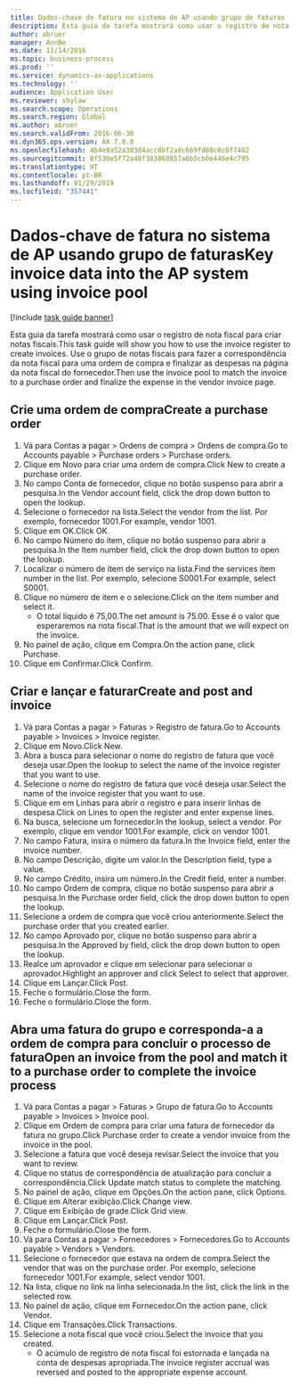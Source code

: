 ```yaml
---
title: Dados-chave de fatura no sistema de AP usando grupo de faturas
description: Esta guia da tarefa mostrará como usar o registro de nota fiscal para criar notas fiscais.
author: abruer
manager: AnnBe
ms.date: 11/14/2016
ms.topic: business-process
ms.prod: ''
ms.service: dynamics-ax-applications
ms.technology: ''
audience: Application User
ms.reviewer: shylaw
ms.search.scope: Operations
ms.search.region: Global
ms.author: abruer
ms.search.validFrom: 2016-06-30
ms.dyn365.ops.version: AX 7.0.0
ms.openlocfilehash: 4b4e9a52a383d4acc0bf2adc669fd88c0c0f7402
ms.sourcegitcommit: 0f530e5f72a40f383868957a6b5cb0e446e4c795
ms.translationtype: HT
ms.contentlocale: pt-BR
ms.lasthandoff: 01/29/2019
ms.locfileid: "357441"
---
```

# <a name="key-invoice-data-into-the-ap-system-using-invoice-pool"></a><span data-ttu-id="80947-103">Dados-chave de fatura no sistema de AP usando grupo de faturas</span><span class="sxs-lookup"><span data-stu-id="80947-103">Key invoice data into the AP system using invoice pool</span></span>

[!include [task guide banner](../../includes/task-guide-banner.md)]

<span data-ttu-id="80947-104">Esta guia da tarefa mostrará como usar o registro de nota fiscal para criar notas fiscais.</span><span class="sxs-lookup"><span data-stu-id="80947-104">This task guide will show you how to use the invoice register to create invoices.</span></span>  <span data-ttu-id="80947-105">Use o grupo de notas fiscais para fazer a correspondência da nota fiscal para uma ordem de compra e finalizar as despesas na página da nota fiscal do fornecedor.</span><span class="sxs-lookup"><span data-stu-id="80947-105">Then use the invoice pool to match the invoice to a purchase order and finalize the expense in the vendor invoice page.</span></span>


## <a name="create-a-purchase-order"></a><span data-ttu-id="80947-106">Crie uma ordem de compra</span><span class="sxs-lookup"><span data-stu-id="80947-106">Create a purchase order</span></span>
1. <span data-ttu-id="80947-107">Vá para Contas a pagar > Ordens de compra > Ordens de compra.</span><span class="sxs-lookup"><span data-stu-id="80947-107">Go to Accounts payable > Purchase orders > Purchase orders.</span></span>
2. <span data-ttu-id="80947-108">Clique em Novo para criar uma ordem de compra.</span><span class="sxs-lookup"><span data-stu-id="80947-108">Click New to create a purchase order.</span></span>
3. <span data-ttu-id="80947-109">No campo Conta de fornecedor, clique no botão suspenso para abrir a pesquisa.</span><span class="sxs-lookup"><span data-stu-id="80947-109">In the Vendor account field, click the drop down button to open the lookup.</span></span>
4. <span data-ttu-id="80947-110">Selecione o fornecedor na lista.</span><span class="sxs-lookup"><span data-stu-id="80947-110">Select the vendor from the list.</span></span> <span data-ttu-id="80947-111">Por exemplo, fornecedor 1001.</span><span class="sxs-lookup"><span data-stu-id="80947-111">For example, vendor 1001.</span></span>
5. <span data-ttu-id="80947-112">Clique em OK.</span><span class="sxs-lookup"><span data-stu-id="80947-112">Click OK.</span></span>
6. <span data-ttu-id="80947-113">No campo Número do item, clique no botão suspenso para abrir a pesquisa.</span><span class="sxs-lookup"><span data-stu-id="80947-113">In the Item number field, click the drop down button to open the lookup.</span></span>
7. <span data-ttu-id="80947-114">Localizar o número de item de serviço na lista.</span><span class="sxs-lookup"><span data-stu-id="80947-114">Find the services item number in the list.</span></span> <span data-ttu-id="80947-115">Por exemplo, selecione S0001.</span><span class="sxs-lookup"><span data-stu-id="80947-115">For example, select S0001.</span></span>
8. <span data-ttu-id="80947-116">Clique no número de item e o selecione.</span><span class="sxs-lookup"><span data-stu-id="80947-116">Click on the item number and select it.</span></span>
    * <span data-ttu-id="80947-117">O total líquido é 75,00.</span><span class="sxs-lookup"><span data-stu-id="80947-117">The net amount is 75.00.</span></span>  <span data-ttu-id="80947-118">Esse é o valor que esperaremos na nota fiscal.</span><span class="sxs-lookup"><span data-stu-id="80947-118">That is the amount that we will expect on the invoice.</span></span>  
9. <span data-ttu-id="80947-119">No painel de ação, clique em Compra.</span><span class="sxs-lookup"><span data-stu-id="80947-119">On the action pane, click Purchase.</span></span>
10. <span data-ttu-id="80947-120">Clique em Confirmar.</span><span class="sxs-lookup"><span data-stu-id="80947-120">Click Confirm.</span></span>

## <a name="create-and-post-and-invoice"></a><span data-ttu-id="80947-121">Criar e lançar e faturar</span><span class="sxs-lookup"><span data-stu-id="80947-121">Create and post and invoice</span></span>
1. <span data-ttu-id="80947-122">Vá para Contas a pagar > Faturas > Registro de fatura.</span><span class="sxs-lookup"><span data-stu-id="80947-122">Go to Accounts payable > Invoices > Invoice register.</span></span>
2. <span data-ttu-id="80947-123">Clique em Novo.</span><span class="sxs-lookup"><span data-stu-id="80947-123">Click New.</span></span>
3. <span data-ttu-id="80947-124">Abra a busca para selecionar o nome do registro de fatura que você deseja usar.</span><span class="sxs-lookup"><span data-stu-id="80947-124">Open the lookup to select the name of the invoice register that you want to use.</span></span>
4. <span data-ttu-id="80947-125">Selecione o nome do registro de fatura que você deseja usar.</span><span class="sxs-lookup"><span data-stu-id="80947-125">Select the name of the invoice register that you want to use.</span></span>
5. <span data-ttu-id="80947-126">Clique em em Linhas para abrir o registro e para inserir linhas de despesa.</span><span class="sxs-lookup"><span data-stu-id="80947-126">Click on Lines to open the register and enter expense lines.</span></span>
6. <span data-ttu-id="80947-127">Na busca, selecione um fornecedor.</span><span class="sxs-lookup"><span data-stu-id="80947-127">In the lookup, select a vendor.</span></span> <span data-ttu-id="80947-128">Por exemplo, clique em vendor 1001.</span><span class="sxs-lookup"><span data-stu-id="80947-128">For example, click on vendor 1001.</span></span>
7. <span data-ttu-id="80947-129">No campo Fatura, insira o número da fatura.</span><span class="sxs-lookup"><span data-stu-id="80947-129">In the Invoice field, enter the invoice number.</span></span>
8. <span data-ttu-id="80947-130">No campo Descrição, digite um valor.</span><span class="sxs-lookup"><span data-stu-id="80947-130">In the Description field, type a value.</span></span>
9. <span data-ttu-id="80947-131">No campo Crédito, insira um número.</span><span class="sxs-lookup"><span data-stu-id="80947-131">In the Credit field, enter a number.</span></span>
10. <span data-ttu-id="80947-132">No campo Ordem de compra, clique no botão suspenso para abrir a pesquisa.</span><span class="sxs-lookup"><span data-stu-id="80947-132">In the Purchase order field, click the drop down button to open the lookup.</span></span>
11. <span data-ttu-id="80947-133">Selecione a ordem de compra que você criou anteriormente.</span><span class="sxs-lookup"><span data-stu-id="80947-133">Select the purchase order that you created earlier.</span></span>
12. <span data-ttu-id="80947-134">No campo Aprovado por, clique no botão suspenso para abrir a pesquisa.</span><span class="sxs-lookup"><span data-stu-id="80947-134">In the Approved by field, click the drop down button to open the lookup.</span></span>
13. <span data-ttu-id="80947-135">Realce um aprovador e clique em selecionar para selecionar o aprovador.</span><span class="sxs-lookup"><span data-stu-id="80947-135">Highlight an approver and click Select to select that approver.</span></span>
14. <span data-ttu-id="80947-136">Clique em Lançar.</span><span class="sxs-lookup"><span data-stu-id="80947-136">Click Post.</span></span>
15. <span data-ttu-id="80947-137">Feche o formulário.</span><span class="sxs-lookup"><span data-stu-id="80947-137">Close the form.</span></span>
16. <span data-ttu-id="80947-138">Feche o formulário.</span><span class="sxs-lookup"><span data-stu-id="80947-138">Close the form.</span></span>

## <a name="open-an-invoice-from-the-pool-and-match-it-to-a-purchase-order-to-complete-the-invoice-process"></a><span data-ttu-id="80947-139">Abra uma fatura do grupo e corresponda-a a ordem de compra para concluir o processo de fatura</span><span class="sxs-lookup"><span data-stu-id="80947-139">Open an invoice from the pool and match it to a purchase order to complete the invoice process</span></span>
1. <span data-ttu-id="80947-140">Vá para Contas a pagar > Faturas > Grupo de fatura.</span><span class="sxs-lookup"><span data-stu-id="80947-140">Go to Accounts payable > Invoices > Invoice pool.</span></span>
2. <span data-ttu-id="80947-141">Clique em Ordem de compra para criar uma fatura de fornecedor da fatura no grupo.</span><span class="sxs-lookup"><span data-stu-id="80947-141">Click Purchase order to create a vendor invoice from the invoice in the pool.</span></span>
3. <span data-ttu-id="80947-142">Selecione a fatura que você deseja revisar.</span><span class="sxs-lookup"><span data-stu-id="80947-142">Select the invoice that you want to review.</span></span>
4. <span data-ttu-id="80947-143">Clique no status de correspondência de atualização para concluir a correspondência.</span><span class="sxs-lookup"><span data-stu-id="80947-143">Click Update match status to complete the matching.</span></span>
5. <span data-ttu-id="80947-144">No painel de ação, clique em Opções.</span><span class="sxs-lookup"><span data-stu-id="80947-144">On the action pane, click Options.</span></span>
6. <span data-ttu-id="80947-145">Clique em Alterar exibição.</span><span class="sxs-lookup"><span data-stu-id="80947-145">Click Change view.</span></span>
7. <span data-ttu-id="80947-146">Clique em Exibição de grade.</span><span class="sxs-lookup"><span data-stu-id="80947-146">Click Grid view.</span></span>
8. <span data-ttu-id="80947-147">Clique em Lançar.</span><span class="sxs-lookup"><span data-stu-id="80947-147">Click Post.</span></span>
9. <span data-ttu-id="80947-148">Feche o formulário.</span><span class="sxs-lookup"><span data-stu-id="80947-148">Close the form.</span></span>
10. <span data-ttu-id="80947-149">Vá para Contas a pagar > Fornecedores > Fornecedores.</span><span class="sxs-lookup"><span data-stu-id="80947-149">Go to Accounts payable > Vendors > Vendors.</span></span>
11. <span data-ttu-id="80947-150">Selecione o fornecedor que estava na ordem de compra.</span><span class="sxs-lookup"><span data-stu-id="80947-150">Select the vendor that was on the purchase order.</span></span> <span data-ttu-id="80947-151">Por exemplo, selecione fornecedor 1001.</span><span class="sxs-lookup"><span data-stu-id="80947-151">For example, select vendor 1001.</span></span>
12. <span data-ttu-id="80947-152">Na lista, clique no link na linha selecionada.</span><span class="sxs-lookup"><span data-stu-id="80947-152">In the list, click the link in the selected row.</span></span>
13. <span data-ttu-id="80947-153">No painel de ação, clique em Fornecedor.</span><span class="sxs-lookup"><span data-stu-id="80947-153">On the action pane, click Vendor.</span></span>
14. <span data-ttu-id="80947-154">Clique em Transações.</span><span class="sxs-lookup"><span data-stu-id="80947-154">Click Transactions.</span></span>
15. <span data-ttu-id="80947-155">Selecione a nota fiscal que você criou.</span><span class="sxs-lookup"><span data-stu-id="80947-155">Select the invoice that you created.</span></span>
    * <span data-ttu-id="80947-156">O acúmulo de registro de nota fiscal foi estornada e lançada na conta de despesas apropriada.</span><span class="sxs-lookup"><span data-stu-id="80947-156">The invoice register accrual was reversed and posted to the appropriate expense account.</span></span>  


